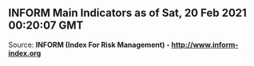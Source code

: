 ## INFORM Main Indicators as of Sat, 20 Feb 2021 00:20:07 GMT

Source: **INFORM (Index For Risk Management) - http://www.inform-index.org**